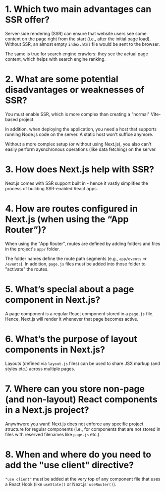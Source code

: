 # 1. Which two main advantages can SSR offer?

Server-side rendering (SSR) can ensure that website users see some content on the page right from the start (i.e., after the initial page load).
Without SSR, an almost empty `index.html` file would be sent to the browser.

The same is true for search engine crawlers: they see the actual page content, which helps with search engine ranking.

# 2. What are some potential disadvantages or weaknesses of SSR?

You must enable SSR, which is more complex than creating a "normal" Vite-based project.

In addition, when deploying the application, you need a host that supports running Node.js code on the server. A static host won't suffice anymore.

Without a more complex setup (or without using Next.js), you also can't easily perform aysnchronous operations (like data fetching) on the server.

# 3. How does Next.js help with SSR?

Next.js comes with SSR support built in - hence it vastly simplifies the process of building SSR-enabled React apps.

# 4. How are routes configured in Next.js (when using the “App Router”)?

When using the "App Router", routes are defined by adding folders and files in the project's `app/` folder.

The folder names define the route path segments (e.g., `app/events` => `/events`). In addition, `page.js` files must be added into those folder to "activate" the routes.

# 5. What’s special about a page component in Next.js?

A page component is a regular React component stored in a `page.js` file. Hence, Next.js will render it whenever that page becomes active.

# 6. What’s the purpose of layout components in Next.js?

Layouts (defined via `layout.js` files) can be used to share JSX markup (and styles etc.) across multiple pages.

# 7. Where can you store non-page (and non-layout) React components in a Next.js project?

Anywhwere you want! Next.js does not enforce any specific project structure for regular components (i.e., for components that are not stored in files with reserved filenames like `page.js` etc.).

# 8. When and where do you need to add the "use client" directive?

`"use client"` must be added at the very top of any component file that uses a React Hook (like `useState()` or Next.js' `useRouter()`).

